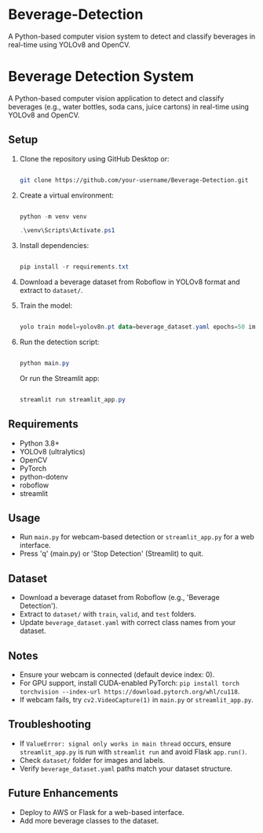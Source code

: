 # Beverage-Detection

A Python-based computer vision system to detect and classify beverages in real-time using YOLOv8 and OpenCV.


# Beverage Detection System

A Python-based computer vision application to detect and classify beverages (e.g., water bottles, soda cans, juice cartons) in real-time using YOLOv8 and OpenCV.

## Setup

1. Clone the repository using GitHub Desktop or:

   ```bash

   git clone https://github.com/your-username/Beverage-Detection.git

   ```
2. Create a virtual environment:

   ```powershell

   python -m venv venv

   .\venv\Scripts\Activate.ps1

   ```
3. Install dependencies:

   ```powershell

   pip install -r requirements.txt

   ```
4. Download a beverage dataset from Roboflow in YOLOv8 format and extract to `dataset/`.
5. Train the model:

   ```powershell

   yolo train model=yolov8n.pt data=beverage_dataset.yaml epochs=50 imgsz=640

   ```
6. Run the detection script:

   ```powershell

   python main.py

   ```

   Or run the Streamlit app:

   ```powershell

   streamlit run streamlit_app.py

   ```

## Requirements

- Python 3.8+
- YOLOv8 (ultralytics)
- OpenCV
- PyTorch
- python-dotenv
- roboflow
- streamlit

## Usage

- Run `main.py` for webcam-based detection or `streamlit_app.py` for a web interface.
- Press 'q' (main.py) or 'Stop Detection' (Streamlit) to quit.

## Dataset

- Download a beverage dataset from Roboflow (e.g., 'Beverage Detection').
- Extract to `dataset/` with `train`, `valid`, and `test` folders.
- Update `beverage_dataset.yaml` with correct class names from your dataset.

## Notes

- Ensure your webcam is connected (default device index: 0).
- For GPU support, install CUDA-enabled PyTorch: `pip install torch torchvision --index-url https://download.pytorch.org/whl/cu118`.
- If webcam fails, try `cv2.VideoCapture(1)` in `main.py` or `streamlit_app.py`.

## Troubleshooting

- If `ValueError: signal only works in main thread` occurs, ensure `streamlit_app.py` is run with `streamlit run` and avoid Flask `app.run()`.
- Check `dataset/` folder for images and labels.
- Verify `beverage_dataset.yaml` paths match your dataset structure.

## Future Enhancements

- Deploy to AWS or Flask for a web-based interface.
- Add more beverage classes to the dataset.
